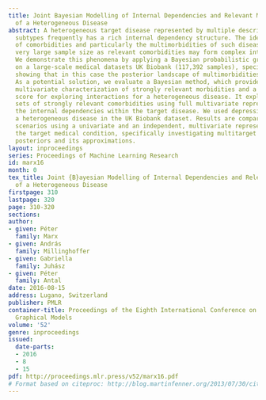 ```yaml
---
title: Joint Bayesian Modelling of Internal Dependencies and Relevant Multimorbidities
  of a Heterogeneous Disease
abstract: A heterogeneous target disease represented by multiple descriptors and disease
  subtypes frequently has a rich internal dependency structure. The identification
  of comorbidities and particularly the multimorbidities of such diseases requires
  very large sample size as relevant comorbidities may form complex interactions.
  We demonstrate this phenomena by applying a Bayesian probabilistic graphical model
  on a large-scale medical datasets UK Biobank (117,392 samples), specifically by
  showing that in this case the posterior landscape of multimorbidities is still flat.
  As a potential solution, we evaluate a Bayesian method, which provides a hierarchic,
  multivariate characterization of strongly relevant morbidities and a Bayesian, systems-based
  score for exploring interactions for a heterogeneous disease. It explores complete
  sets of strongly relevant comorbidities using full multivariate representation for
  the internal dependencies within the target disease. We used depression as target,
  a heterogeneous disease in the UK Biobank dataset. Results are compared against
  scenarios using a univariate and an independent, multivariate representation of
  the target medical condition, specifically investigating multitarget interaction
  posteriors and its approximations.
layout: inproceedings
series: Proceedings of Machine Learning Research
id: marx16
month: 0
tex_title: Joint {B}ayesian Modelling of Internal Dependencies and Relevant Multimorbidities
  of a Heterogeneous Disease
firstpage: 310
lastpage: 320
page: 310-320
sections: 
author:
- given: Péter
  family: Marx
- given: András
  family: Millinghoffer
- given: Gabriella
  family: Juhász
- given: Péter
  family: Antal
date: 2016-08-15
address: Lugano, Switzerland
publisher: PMLR
container-title: Proceedings of the Eighth International Conference on Probabilistic
  Graphical Models
volume: '52'
genre: inproceedings
issued:
  date-parts:
  - 2016
  - 8
  - 15
pdf: http://proceedings.mlr.press/v52/marx16.pdf
# Format based on citeproc: http://blog.martinfenner.org/2013/07/30/citeproc-yaml-for-bibliographies/
---
```

